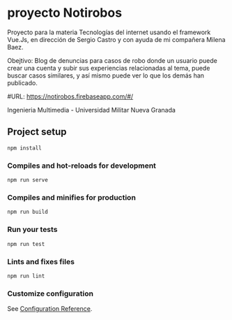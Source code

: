 # proyecto Notirobos

Proyecto para la materia Tecnologías del internet usando el framework Vue.Js, en dirección de Sergio Castro y con ayuda de mi compañera Milena Baez.

Obejtivo: Blog de denuncias para casos de robo donde un usuario puede crear una cuenta y subir sus experiencias relacionadas al tema, puede buscar casos similares, y así mismo puede ver lo que los demás han publicado.

#URL: https://notirobos.firebaseapp.com/#/

Ingenieria Multimedia - Universidad Militar Nueva Granada


## Project setup
```
npm install
```

### Compiles and hot-reloads for development
```
npm run serve
```

### Compiles and minifies for production
```
npm run build
```

### Run your tests
```
npm run test
```

### Lints and fixes files
```
npm run lint
```

### Customize configuration
See [Configuration Reference](https://cli.vuejs.org/config/).
